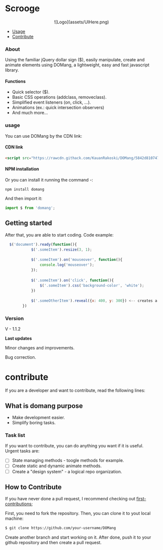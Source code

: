 # Scrooge

<p align="center">![Logo](assets/UIHere.png)</p>

- [Usage](#usage)
- [Contribute](#contribute)

### About
Using the familiar jQuery dollar sign ($), easily manipulate, create and animate elements using DOMang, a lightweight, easy and fast javascript library.

#### Functions

- Quick selector ($).
- Basic CSS operations (addclass, removeclass).
- Simplified event listeners (on, click, ...).
- Animations (ex.: quick intersection observers)
- And much more...

### usage
You can use DOMang by the CDN link:

#### CDN link
```html
<script src="https://rawcdn.githack.com/KauanRakoski/DOMang/5842d8107474c0ca24c20da3a378832f8aa876f8/script.js"></script>
```

#### NPM installation
Or you can install it running the command -:

```
npm install domang
```

And then import it:
```javascript
import $ from 'domang';
```

## Getting started
After that, you are able to start coding. Code example:
```javascript
  $('document').ready(function(){
            $('.someItem').resize(3, 1);
            
            $('.someItem').on('mouseover', function(){
                console.log('mouseover');
            });

            $('.someItem').on('click', function(){
                $('.someItem').css('background-color', 'white');
            })

            $('.someOtherItem').reveal({x: 400, y: 300}) <-- creates a simple intersection observer
        })
```


### Version
V - 1.1.2 

**Last updates** 

Minor changes and improvements. 

Bug correction.

# contribute
If you are a developer and want to contribute, read the following lines:

## What is domang purpose
- Make development easier.
- Simplify boring tasks.

### Task list
If you want to contribute, you can do anything you want if it is useful. Urgent tasks are:

- [ ] State managing methods - toogle methods for example.
- [ ] Create static and dynamic animate methods.
- [ ] Create a "design system" - a logical repo organization.

## How to Contribute
If you have never done a pull request, I recommend checking out [first-contributions](https://github.com/firstcontributions/first-contributions);

First, you need to fork the repository. Then, you can clone it to yout local machine:

```bash
$ git clone https://github.com/your-username/DOMang
```
Create another branch and start working on it. After done, push it to your github repository and then create a pull request.